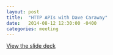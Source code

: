 ```yaml
---
layout: post
title:  "HTTP APIs with Dave Caraway"
date:   2014-08-12 12:30:00 -0400
categories: meeting
---
```

[View the slide deck](http://dwcaraway.github.io/rest-talk/#/)